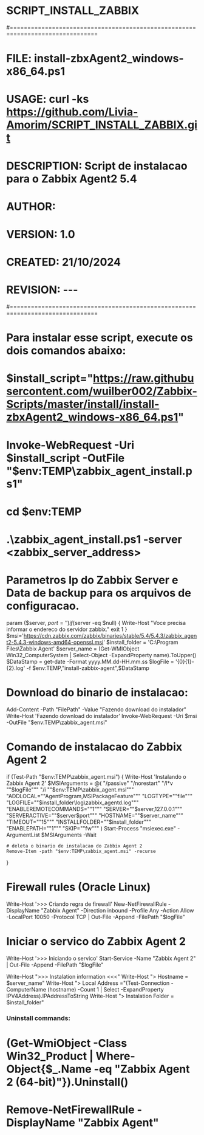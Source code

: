 # SCRIPT_INSTALL_ZABBIX
#===============================================================================
#         FILE: install-zbxAgent2_windows-x86_64.ps1
#        USAGE: curl -ks https://github.com/Livia-Amorim/SCRIPT_INSTALL_ZABBIX.git
#
#  DESCRIPTION: Script de instalacao para o Zabbix Agent2 5.4 
#
#       AUTHOR: 
#      VERSION: 1.0
#      CREATED: 21/10/2024 
#     REVISION: ---
#===============================================================================
#
# Para instalar esse script, execute os dois comandos abaixo:
# $install_script="https://raw.githubusercontent.com/wuilber002/Zabbix-Scripts/master/install/install-zbxAgent2_windows-x86_64.ps1"
# Invoke-WebRequest -Uri $install_script -OutFile "$env:TEMP\zabbix_agent_install.ps1"
# cd $env:TEMP
# .\zabbix_agent_install.ps1 -server <zabbix_server_address>

# Parametros Ip do Zabbix Server e Data de backup para os arquivos de configuracao.
param ($server, $port='')
if ($server -eq $null) {
    Write-Host "Voce precisa informar o endereco do servidor zabbix."
    exit 1
}
$msi='https://cdn.zabbix.com/zabbix/binaries/stable/5.4/5.4.3/zabbix_agent2-5.4.3-windows-amd64-openssl.msi'
$install_folder = 'C:\Program Files\Zabbix Agent'
$server_name = (Get-WMIObject Win32_ComputerSystem | Select-Object -ExpandProperty name).ToUpper()
$DataStamp = get-date -Format yyyy.MM.dd-HH.mm.ss
$logFile = '{0}\{1}-{2}.log' -f $env:TEMP,"install-zabbix-agent",$DataStamp

# Download do binario de instalacao:
Add-Content -Path "FilePath" -Value "Fazendo download do instalador"
Write-Host 'Fazendo download do instalador'
Invoke-WebRequest -Uri $msi -OutFile "$env:TEMP\zabbix_agent.msi" 

# Comando de instalacao do Zabbix Agent 2
if (Test-Path "$env:TEMP\zabbix_agent.msi") {
    Write-Host 'Instalando o Zabbix Agent 2'
    $MSIArguments = @(
        "/passive"
        "/norestart"
        "/l*v ""$logFile"""
        "/i ""$env:TEMP\zabbix_agent.msi"""
        "ADDLOCAL=""AgentProgram,MSIPackageFeature"""
        "LOGTYPE=""file"""
        "LOGFILE=""$install_folder\log\zabbix_agentd.log"""
        "ENABLEREMOTECOMMANDS=""1"""
        "SERVER=""$server,127.0.0.1"""
        "SERVERACTIVE=""$server$port"""
        "HOSTNAME=""$server_name"""
        "TIMEOUT=""15"""
        "INSTALLFOLDER=""$install_folder"""
        "ENABLEPATH=""1"""
        "SKIP=""fw"""
    )
    Start-Process "msiexec.exe" -ArgumentList $MSIArguments -Wait

    # deleta o binario de instalacao do Zabbix Agent 2
    Remove-Item -path "$env:TEMP\zabbix_agent.msi" -recurse
}

# Firewall rules (Oracle Linux)
Write-Host '>>> Criando regra de firewall'
New-NetFirewallRule -DisplayName "Zabbix Agent" -Direction inbound -Profile Any -Action Allow -LocalPort 10050 -Protocol TCP | Out-File -Append -FilePath "$logFile"

# Iniciar o servico do Zabbix Agent 2
Write-Host '>>> Iniciando o servico'
Start-Service -Name "Zabbix Agent 2" | Out-File -Append -FilePath "$logFile"

Write-Host ">>> Instalation information <<<"
Write-Host "> Hostname = $server_name"
Write-Host "> Local Address ="(Test-Connection -ComputerName (hostname) -Count 1  | Select -ExpandProperty IPV4Address).IPAddressToString
Write-Host "> Instalation Folder = $install_folder"

### Uninstall commands:
# (Get-WmiObject -Class Win32_Product | Where-Object{$_.Name -eq "Zabbix Agent 2 (64-bit)"}).Uninstall()
# Remove-NetFirewallRule -DisplayName "Zabbix Agent"
